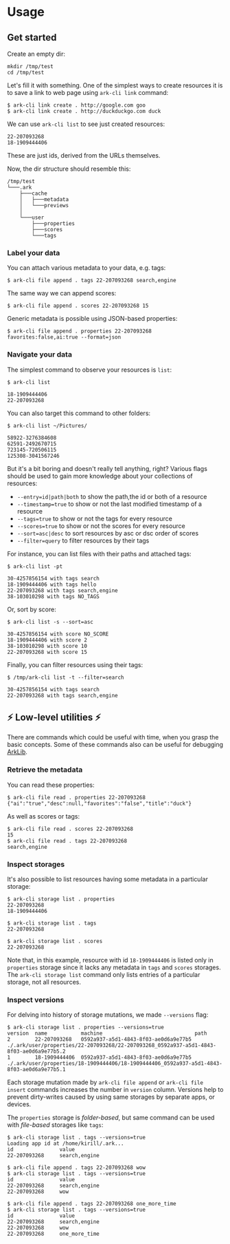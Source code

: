 # Usage

## Get started

Create an empty dir:
```
mkdir /tmp/test
cd /tmp/test
```

Let's fill it with something. One of the simplest ways to create resources it is to save a link to web page using `ark-cli link` command:
```
$ ark-cli link create . http://google.com goo
$ ark-cli link create . http://duckduckgo.com duck
```

We can use `ark-cli list` to see just created resources:
```
22-207093268
18-1909444406
```

These are just ids, derived from the URLs themselves.

Now, the dir structure should resemble this:
```
/tmp/test
└───.ark
    ├───cache
    │   ├───metadata
    │   └───previews
    │
    └───user
        ├───properties
        ├───scores
        └───tags
```

### Label your data 

You can attach various metadata to your data, e.g. tags:
```
$ ark-cli file append . tags 22-207093268 search,engine
```

The same way we can append scores:
```
$ ark-cli file append . scores 22-207093268 15
```

Generic metadata is possible using JSON-based properties:
```
$ ark-cli file append . properties 22-207093268 favorites:false,ai:true --format=json
```

### Navigate your data

The simplest command to observe your resources is `list`:
```
$ ark-cli list

18-1909444406
22-207093268
```

You can also target this command to other folders:
```
$ ark-cli list ~/Pictures/

58922-3276384608
62591-2492670715
723145-720506115
125308-3041567246
```

But it's a bit boring and doesn't really tell anything, right? Various flags should be used to gain more knowledge about your collections of resources:
* `--entry=id|path|both` to show the path,the id or both of a resource
* `--timestamp=true` to show or not the last modified timestamp of a resource
* `--tags=true` to show or not the tags for every resource
* `--scores=true` to show or not the scores for every resource
* `--sort=asc|desc` to sort resources by asc or dsc order of scores
* `--filter=query` to filter resources by their tags

For instance, you can list files with their paths and attached tags:
```
$ ark-cli list -pt

30-4257856154 with tags search
18-1909444406 with tags hello
22-207093268 with tags search,engine
38-103010298 with tags NO_TAGS
```

Or, sort by score:
```
$ ark-cli list -s --sort=asc

30-4257856154 with score NO_SCORE
18-1909444406 with score 2
38-103010298 with score 10
22-207093268 with score 15
```

Finally, you can filter resources using their tags:
```
$ /tmp/ark-cli list -t --filter=search

30-4257856154 with tags search
22-207093268 with tags search,engine
```

## :zap: Low-level utilities :zap:

There are commands which could be useful with time, when you grasp the basic concepts. Some of these commands also can be useful for debugging [ArkLib](https://github.com/ARK-Builders/ark-rust).

### Retrieve the metadata

You can read these properties:
```
$ ark-cli file read . properties 22-207093268
{"ai":"true","desc":null,"favorites":"false","title":"duck"}
```

As well as scores or tags:
```
$ ark-cli file read . scores 22-207093268
15
$ ark-cli file read . tags 22-207093268
search,engine
```

### Inspect storages

It's also possible to list resources having some metadata in a particular storage:
```
$ ark-cli storage list . properties
22-207093268
18-1909444406

$ ark-cli storage list . tags
22-207093268

$ ark-cli storage list . scores
22-207093268
```

Note that, in this example, resource with id `18-1909444406` is listed only in `properties` storage since it lacks any metadata in `tags` and `scores` storages. The `ark-cli storage list` command only lists entries of a particular storage, not all resources.

### Inspect versions

For delving into history of storage mutations, we made `--versions` flag:
```
$ ark-cli storage list . properties --versions=true
version  name           machine                              path
2        22-207093268   0592a937-a5d1-4843-8f03-ae0d6a9e77b5 ./.ark/user/properties/22-207093268/22-207093268_0592a937-a5d1-4843-8f03-ae0d6a9e77b5.2
1        18-1909444406  0592a937-a5d1-4843-8f03-ae0d6a9e77b5 ./.ark/user/properties/18-1909444406/18-1909444406_0592a937-a5d1-4843-8f03-ae0d6a9e77b5.1
```

Each storage mutation made by `ark-cli file append` or `ark-cli file insert` commands increases the number in `version` column. Versions help to prevent dirty-writes caused by using same storages by separate apps, or devices. 

The `properties` storage is _folder-based_, but same command can be used with _file-based_ storages like `tags`:
```
$ ark-cli storage list . tags --versions=true
Loading app id at /home/kirill/.ark...
id               value
22-207093268     search,engine

$ ark-cli file append . tags 22-207093268 wow
$ ark-cli storage list . tags --versions=true
id               value
22-207093268     search,engine
22-207093268     wow

$ ark-cli file append . tags 22-207093268 one_more_time
$ ark-cli storage list . tags --versions=true
id               value
22-207093268     search,engine
22-207093268     wow
22-207093268     one_more_time
```
